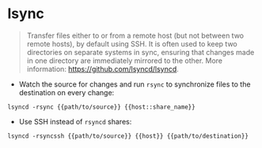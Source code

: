 # lsync

> Transfer files either to or from a remote host (but not between two remote hosts), by default using SSH.
> It is often used to keep two directories on separate systems in sync, ensuring that changes made in one directory are immediately mirrored to the other.
> More information: <https://github.com/lsyncd/lsyncd>.

- Watch the source for changes and run `rsync` to synchronize files to the destination on every change: 

`lsyncd -rsync {{path/to/source}} {{host::share_name}}`

- Use SSH instead of `rsyncd` shares:

`lsyncd -rsyncssh {{path/to/source}} {{host}} {{path/to/destination}}`
